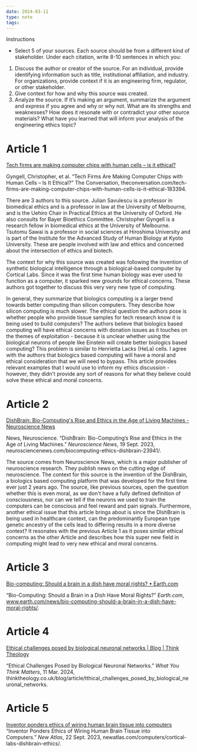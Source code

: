 ```yaml
---
date: 2024-03-11
type: note
tags: 
---
```


Instructions  
- Select 5 of your sources. Each source should be from a different kind of stakeholder. Under each citation, write 8-10 sentences in which you:  
1. Discuss the author or creator of the source. For an individual, provide identifying information such as title, institutional affiliation, and industry. For organizations, provide context if it is an engineering firm, regulator, or other stakeholder.  
2. Give context for how and why this source was created.  
3. Analyze the source. If it’s making an argument, summarize the argument and  express if you agree and why or why not. What are its strengths and weaknesses? How does it resonate with or contradict your other source materials? What have you learned that will inform your analysis of the engineering ethics topic?

# Article 1
[Tech firms are making computer chips with human cells – is it ethical?](https://theconversation.com/tech-firms-are-making-computer-chips-with-human-cells-is-it-ethical-183394)

Gyngell, Christopher, et al. “Tech Firms Are Making Computer Chips with Human Cells – Is It Ethical?” The Conversation, theconversation.com/tech-firms-are-making-computer-chips-with-human-cells-is-it-ethical-183394.

There are 3 authors to this source. Julian Savulescu is a professor in biomedical ethics and is a professor in law at the University of Melbourne, and is the Uehiro Chair in Practical Ethics at the University of Oxford. He also consults for Bayer Bioethics Committee. Christopher Gyngell is a research fellow in biomedical ethics at the University of Melbourne. Tsutomu Sawai is a professor in social sciences at Hiroshima University and is part of the Institute for the Advanced Study of Human Biology at Kyoto University. These are people involved with law and ethics and concerned about the intersection of ethics and biotech.

The context for why this source was created was following the invention of synthetic biological intelligence through a biological-based computer by Cortical Labs. Since it was the first time human biology was ever used to function as a computer, it sparked new grounds for ethical concerns. These authors got together to discuss this very very new type of computing.

In general, they summarize that biologics computing is a larger trend towards better computing than silicon computers. They describe how silicon computing is much slower. The ethical question the authors pose is whether people who provide tissue samples for tech research know it is being used to build computers? The authors believe that biologics based computing will have ethical concerns with donation issues as it touches on the themes of exploitation - because it is unclear whether using the biological neurons of people like Einstein will create better biologics based computing? This problem is similar to Henrietta Lacks (HeLa) cells. I agree with the authors that biologics based computing will have a moral and ethical consideration that we will need to bypass. This article provides relevant examples that I would use to inform my ethics discussion - however, they didn't provide any sort of reasons for what they believe could solve these ethical and moral concerns. 

# Article 2
[DishBrain: Bio-Computing's Rise and Ethics in the Age of Living Machines - Neuroscience News](https://neurosciencenews.com/biocomputing-ethics-dishbrain-23941/)

News, Neuroscience. “DishBrain: Bio-Computing’s Rise and Ethics in the Age of Living Machines.” _Neuroscience News_, 19 Sept. 2023, neurosciencenews.com/biocomputing-ethics-dishbrain-23941/.

The source comes from Neuroscience News, which is a major publisher of neuroscience research. They publish news on the cutting edge of neuroscience. The context for this source is the invention of the DishBrain, a biologics based computing platform that was developed for the first time ever just 2 years ago. The source, like previous sources, open the question whether this is even moral, as we don't have a fully defined definition of consciousness, nor can we tell if the neurons we used to train the computers can be conscious and feel reward and pain signals. Furthermore, another ethical issue that this article brings about is since the DIshBrain is being used in healthcare context, can the predominantly European type genetic ancestry of the cells lead to differing results in a more diverse context? It resonates with the previous Article 1 as it poses similar ethical concerns as the other Article and describes how this super new field in computing might lead to very new ethical and moral concerns.

# Article 3
[Bio-computing: Should a brain in a dish have moral rights? • Earth.com](https://www.earth.com/news/bio-computing-should-a-brain-in-a-dish-have-moral-rights/)

“Bio-Computing: Should a Brain in a Dish Have Moral Rights?” _Earth.com_, www.earth.com/news/bio-computing-should-a-brain-in-a-dish-have-moral-rights/.



# Article 4
[Ethical challenges posed by biological neuronal networks | Blog | Think Theology](https://thinktheology.co.uk/blog/article/tthical_challenges_posed_by_biological_neuronal_networks)

“Ethical Challenges Posed by Biological Neuronal Networks.” _What You Think Matters_, 11 Mar. 2024, thinktheology.co.uk/blog/article/tthical_challenges_posed_by_biological_neuronal_networks.

# Article 5
[Inventor ponders ethics of wiring human brain tissue into computers](https://newatlas.com/computers/cortical-labs-dishbrain-ethics/)
“Inventor Ponders Ethics of Wiring Human Brain Tissue into Computers.” _New Atlas_, 22 Sept. 2023, newatlas.com/computers/cortical-labs-dishbrain-ethics/.